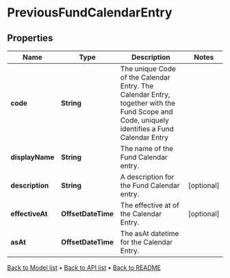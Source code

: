 

# PreviousFundCalendarEntry


## Properties

| Name | Type | Description | Notes |
|------------ | ------------- | ------------- | -------------|
|**code** | **String** | The unique Code of the Calendar Entry. The Calendar Entry, together with the Fund Scope and Code, uniquely identifies a Fund Calendar Entry |  |
|**displayName** | **String** | The name of the Fund Calendar entry. |  |
|**description** | **String** | A description for the Fund Calendar entry. |  [optional] |
|**effectiveAt** | **OffsetDateTime** | The effective at of the Calendar Entry. |  [optional] |
|**asAt** | **OffsetDateTime** | The asAt datetime for the Calendar Entry. |  |



[Back to Model list](../README.md#documentation-for-models) &#8226; [Back to API list](../README.md#documentation-for-api-endpoints) &#8226; [Back to README](../README.md)


